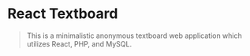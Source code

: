 # React Textboard

>This is a minimalistic anonymous textboard web application which utilizes React, PHP, and MySQL.
